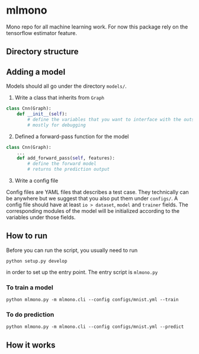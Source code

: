 # mlmono
Mono repo for all machine learning work.
For now this package rely on the tensorflow estimator feature.

## Directory structure

## Adding a model

Models should all go under the directory `models/`.

1. Write a class that inherits from `Graph`
```python
class Cnn(Graph):
    def __init__(self):
        # define the variables that you want to interface with the outside
        # mostly for debugging
```
2. Defined a forward-pass function for the model
```python
class Cnn(Graph):
    ...
    def add_forward_pass(self, features):
        # define the forward model
        # returns the prediction output
```

3. Write a config file

Config files are YAML files that describes a test case.
They technically can be anywhere but we suggest that you also put them under `configs/`.
A config file should have at least `io > dataset`, `model` and `trainer` fields.
The corresponding modules of the model will be initialized according to the variables under those fields.

## How to run

Before you can run the script, you usually need to run
```
python setup.py develop
```
in order to set up the entry point. The entry script is `mlmono.py`

### To train a model

```
python mlmono.py -m mlmono.cli --config configs/mnist.yml --train
```

### To do prediction

```
python mlmono.py -m mlmono.cli --config configs/mnist.yml --predict
```

## How it works
